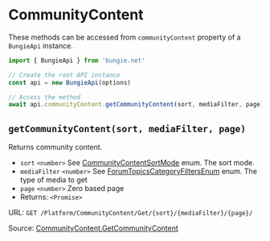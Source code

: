 # CommunityContent

These methods can be accessed from `communityContent` property of a `BungieApi` instance.

```javascript
import { BungieApi } from 'bungie.net'

// Create the root API instance
const api = new BungieApi(options)

// Access the method
await api.communityContent.getCommunityContent(sort, mediaFilter, page)
```

## `getCommunityContent(sort, mediaFilter, page)`

Returns community content.

- `sort` `<number>` See [CommunityContentSortMode](./Enums.md#CommunityContentSortMode) enum. The sort mode.
- `mediaFilter` `<number>` See [ForumTopicsCategoryFiltersEnum](./Enums.md#ForumTopicsCategoryFiltersEnum) enum. The type of media to get
- `page` `<number>` Zero based page
- Returns: `<Promise>`

URL: `GET /Platform/CommunityContent/Get/{sort}/{mediaFilter}/{page}/`

Source: [CommunityContent.GetCommunityContent](https://bungie-net.github.io/#CommunityContent.GetCommunityContent)


